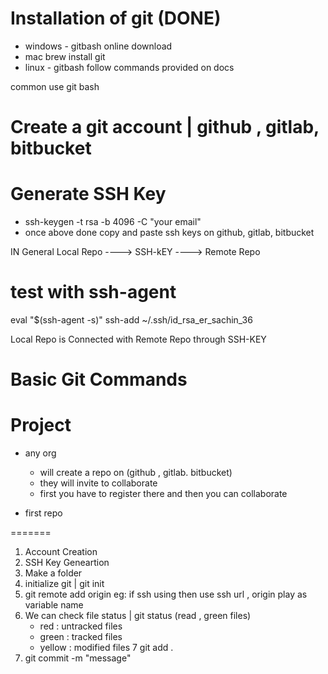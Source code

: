# Installation  of git (DONE)
   - windows - gitbash online download
   - mac
    brew install git
   - linux - gitbash follow commands provided on docs

   common use git bash

# Create a git account | github , gitlab, bitbucket

# Generate SSH Key 
  - ssh-keygen -t rsa -b 4096 -C "your email" 
  - once above done copy and paste ssh keys on github, gitlab, bitbucket

  IN General
  Local Repo ----> SSH-kEY ----> Remote Repo 

  # test with ssh-agent 
  eval "$(ssh-agent -s)"
  ssh-add ~/.ssh/id_rsa_er_sachin_36

  Local Repo is Connected with Remote Repo through SSH-KEY

# Basic Git Commands

#


# Project 
  - any org 
      - will create a repo on (github , gitlab. bitbucket)
      - they will invite to collaborate
      - first you have to register there and then you can collaborate

 - first repo 


 =======

 1. Account Creation
 2. SSH Key Geneartion
 3. Make a folder
 4. initialize git  | git init
 5. git remote add origin <remote-repo-url> eg: if ssh using then use ssh url , origin play as variable name
 6. We can check file status | git status (read , green files)
    - red : untracked files
    - green : tracked files
    - yellow : modified files
 7 git add . 
 8. git commit -m "message"
